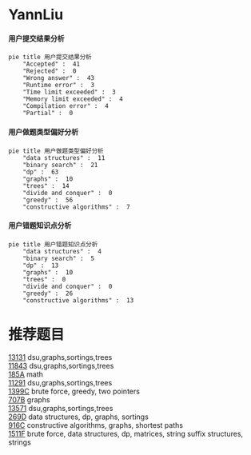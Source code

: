 # YannLiu

<!-- tabs:start -->



#### **用户提交结果分析**

```mermaid
pie title 用户提交结果分析
    "Accepted" :  41
    "Rejected" :  0
    "Wrong answer" :  43
    "Runtime error" :  3
    "Time limit exceeded" :  3
    "Memory limit exceeded" :  4
    "Compilation error" :  4
    "Partial" :  0
```

#### **用户做题类型偏好分析**

```mermaid
pie title 用户做题类型偏好分析
    "data structures" :  11
    "binary search" :  21
    "dp" :  63
    "graphs" :  10
    "trees" :  14
    "divide and conquer" :  0
    "greedy" :  56
    "constructive algorithms" :  7
```
#### **用户错题知识点分析**

```mermaid
pie title 用户错题知识点分析
    "data structures" :  4
    "binary search" :  5
    "dp" :  13
    "graphs" :  10
    "trees" :  0
    "divide and conquer" :  0
    "greedy" :  26
    "constructive algorithms" :  13
```



<!-- tabs:end -->
# 推荐题目
[13131](https://codeforces.com/contest/1313/problem/1)		dsu,graphs,sortings,trees		  
[11843](https://codeforces.com/contest/1184/problem/3)		dsu,graphs,sortings,trees		  
[185A](https://codeforces.com/contest/185/problem/A)		math		  
[11291](https://codeforces.com/contest/1129/problem/1)		dsu,graphs,sortings,trees		  
[1399C](https://codeforces.com/contest/1399/problem/C)		brute force,
                        greedy,
                        two pointers		  
[707B](https://codeforces.com/contest/707/problem/B)		graphs		  
[13571](https://codeforces.com/contest/1357/problem/1)		dsu,graphs,sortings,trees		  
[269D](https://codeforces.com/contest/269/problem/D)		data structures,
                        dp,
                        graphs,
                        sortings		  
[916C](https://codeforces.com/contest/916/problem/C)		constructive algorithms,
                        graphs,
                        shortest paths		  
[1511F](https://codeforces.com/contest/1511/problem/F)		brute force,
                        data structures,
                        dp,
                        matrices,
                        string suffix structures,
                        strings		  
